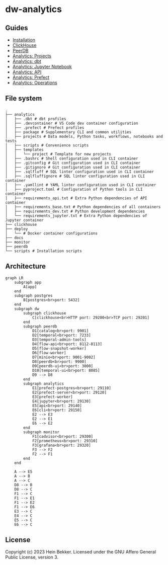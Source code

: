 # dw-analytics

## Guides

- [Installation](docs/01-install.md)
- [ClickHouse](docs/02-clickhouse.md)
- [PeerDB](docs/03-peerdb.md)
- [Analytics: Projects](docs/04-projects.md)
- [Analytics: dbt](docs/05-dbt.md)
- [Analytics: Jupyter Notebook](docs/06-jupyter.md)
- [Analytics: API](docs/07-api.md)
- [Analytics: Prefect](docs/08-prefect.md)
- [Analytics: Operations](docs/09-operations.md)

## File system

```shell
.
├── analytics
│   ├── .dbt # dbt profiles
│   ├── .devcontainer # VS Code dev container configuration
│   ├── .prefect # Prefect profiles
│   ├── package # Supplementary CLI and common utilities
│   ├── projects # Data models, Python tasks, workflows, notebooks and tests
│   ├── scripts # Convenience scripts
│   ├── templates
│   │   └── project # Template for new projects
│   ├── .bashrc # Shell configuration used in CLI container
│   ├── .gitconfig # Git configuration used in CLI container
│   ├── .gitignore # Git configuration used in CLI container
│   ├── .sqlfluff # SQL linter configuration used in CLI container
│   ├── .sqlfluffignore # SQL linter configuration used in CLI container
│   ├── .yamllint # YAML linter configuration used in CLI container
│   ├── pyproject.toml # Configuration of Python tools in CLI container
│   ├── requirements_api.txt # Extra Python dependencies of API container
│   ├── requirements_base.txt # Python dependencies of all containers
│   ├── requirements_dev.txt # Python development dependencies
│   └── requirements_jupyter.txt # Extra Python dependencies of Jupyter container
├── clickhouse
├── deploy
│   └── # Docker container configurations
├── docs
├── monitor
├── peerdb
└── scripts # Installation scripts
```

## Architecture

```mermaid
graph LR
    subgraph app
        A[app]
    end
    subgraph postgres
        B[postgres<br>port: 5432]
    end
    subgraph dw
        subgraph clickhouse
            C[clickhouse<br>HTTP port: 29200<br>TCP port: 29201]
        end
        subgraph peerdb
            D1[catalog<br>port: 9901]
            D2[temporal<br>port: 7233]
            D3[temporal-admin-tools]
            D4[flow-api<br>port: 8112-8113]
            D5[flow-snapshot-worker]
            D6[flow-worker]
            D7[minio<br>port: 9001-9002]
            D8[peerdb<br>port: 9900]
            D9[peerdb-ui<br>port: 3000]
            D10[temporal-ui<br>port: 8085]
            D9 --> D8
        end
        subgraph analytics
            E1[prefect-postgres<br>port: 29110]
            E2[prefect-server<br>port: 29120]
            E3[prefect-worker]
            E4[jupyter<br>port: 29130]
            E5[api<br>port: 29140]
            E6[cli<br>port: 29150]
            E2 --> E3
            E2 --> E1
            E6 --> E2
        end
        subgraph monitor
            F1[cadvisor<br>port: 29300]
            F2[prometheus<br>port: 29310]
            F3[grafana<br>port: 29320]
            F3 --> F2
            F2 --> F1
        end
    end

    A --> E5
    A --> B
    A --> C
    D8 --> B
    D8 --> C
    F1 --> C
    F1 --> E1
    F1 --> E2
    F1 --> E6
    E3 --> C
    E4 --> C
    E5 --> C
    E6 --> C
```

## License

Copyright (c) 2023 Hein Bekker. Licensed under the GNU Affero General Public License, version 3.
